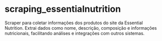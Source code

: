 # scraping_essentialnutrition
 Scraper para coletar informações dos produtos do site da Essential Nutrition. Extrai dados como nome, descrição, composição e informações nutricionais, facilitando análises e integrações com outros sistemas.

